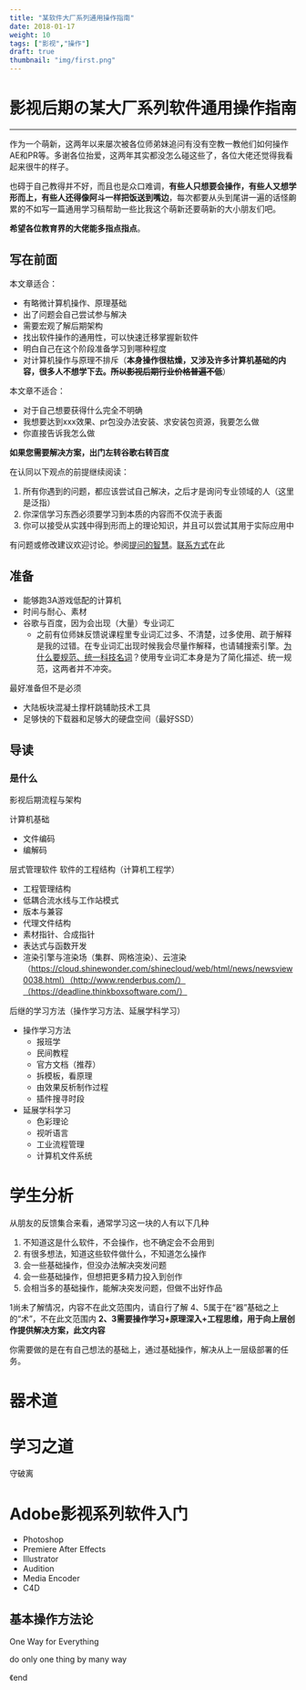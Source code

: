 ```yaml
---
title: "某软件大厂系列通用操作指南"
date: 2018-01-17
weight: 10
tags: ["影视","操作"]
draft: true
thumbnail: "img/first.png"
---
```


# 影视后期の某大厂系列软件通用操作指南
---
作为一个萌新，这两年以来屡次被各位师弟妹追问有没有空教一教他们如何操作AE和PR等。多谢各位抬爱，这两年其实都没怎么碰这些了，各位大佬还觉得我看起来很牛的样子。

也碍于自己教得并不好，而且也是众口难调，**有些人只想要会操作，有些人又想学形而上，有些人还得像阿斗一样把饭送到嘴边**，每次都要从头到尾讲一遍的话怪齁累的不如写一篇通用学习稿帮助一些比我这个萌新还要萌新的大小朋友们吧。

**希望各位教育界的大佬能多指点指点**。

## 写在前面

本文章适合：

- 有略微计算机操作、原理基础
- 出了问题会自己尝试参与解决
- 需要宏观了解后期架构
- 找出软件操作的通用性，可以快速迁移掌握新软件
- 明白自己在这个阶段准备学习到哪种程度
- 对计算机操作与原理不排斥（**本身操作很枯燥，又涉及许多计算机基础的内容，很多人不想学下去。~~所以影视后期行业价格普遍不低~~**）

本文章不适合：

- 对于自己想要获得什么完全不明确
- 我想要达到xxx效果、pr包没办法安装、求安装包资源，我要怎么做
- 你直接告诉我怎么做

**如果您需要解决方案，出门左转谷歌右转百度**

在认同以下观点的前提继续阅读：

1. 所有你遇到的问题，都应该尝试自己解决，之后才是询问专业领域的人（这里是泛指）
2. 你深信学习东西必须要学习到本质的内容而不仅流于表面
3. 你可以接受从实践中得到形而上的理论知识，并且可以尝试其用于实际应用中

有问题或修改建议欢迎讨论。参阅[提问的智慧](https://github.com/ryanhanwu/How-To-Ask-Questions-The-Smart-Way/blob/master/README-zh_CN.md)。[联系方式](https://visnz.github.io/post/first/)在此

## 准备

- 能够跑3A游戏低配的计算机
- 时间与耐心、素材
- 谷歌与百度，因为会出现（大量）专业词汇
  - 之前有位师妹反馈说课程里专业词汇过多、不清楚，过多使用、疏于解释是我的过错。在专业词汇出现时候我会尽量作解释，也请辅搜索引擎。[为什么要规范、统一科技名词](http://www.sohu.com/a/193315953_99973437)？使用专业词汇本身是为了简化描述、统一规范，这两者并不冲突。

最好准备但不是必须

- 大陆板块混凝土撑杆跳辅助技术工具
- 足够快的下载器和足够大的硬盘空间（最好SSD）

## 导读

### 是什么
影视后期流程与架构

计算机基础
  - 文件编码
  - 编解码

层式管理软件
软件的工程结构（计算机工程学）
  - 工程管理结构
  - 低耦合流水线与工作站模式
  - 版本与兼容
  - 代理文件结构
  - 素材指针、合成指针
  - 表达式与函数开发
  - 渲染引擎与渲染场（集群、网格渲染）、云渲染（https://cloud.shinewonder.com/shinecloud/web/html/news/newsview0038.html）（http://www.renderbus.com/）（https://deadline.thinkboxsoftware.com/）


后继的学习方法（操作学习方法、延展学科学习）
  - 操作学习方法
    - 报班学
    - 民间教程
    - 官方文档（推荐）
    - 拆模板，看原理
    - 由效果反析制作过程
    - 插件搜寻时段
  - 延展学科学习
    - 色彩理论
    - 视听语言
    - 工业流程管理
    - 计算机文件系统

# 学生分析
从朋友的反馈集合来看，通常学习这一块的人有以下几种

1. 不知道这是什么软件，不会操作，也不确定会不会用到
2. 有很多想法，知道这些软件做什么，不知道怎么操作
3. 会一些基础操作，但没办法解决突发问题
4. 会一些基础操作，但想把更多精力投入到创作
5. 会相当多的基础操作，能解决突发问题，但做不出好作品

1尚未了解情况，内容不在此文范围内，请自行了解
4、5属于在“器”基础之上的“术”，不在此文范围内
**2、3需要操作学习+原理深入+工程思维，用于向上层创作提供解决方案，此文内容**

你需要做的是在有自己想法的基础上，通过基础操作，解决从上一层级部署的任务。


# 器术道
# 学习之道
守破离


# Adobe影视系列软件入门
- Photoshop
- Premiere After Effects
- Illustrator
- Audition
- Media Encoder
- C4D


## 基本操作方法论

One Way for Everything

do only one thing by many way











《end
